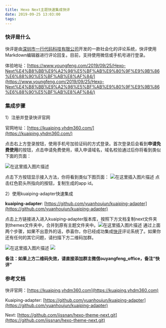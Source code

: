 ```yaml
---
title: Hexo Next主题快速集成快评
date: 2019-09-25 13:03:00
tags:
---
```


### 快评是什么
快评是由[深圳市一行代码科技有限公司](https://yhdm360.com)开发的一款社会化的评论系统，快评使用Markdown编辑器进行评论回复。目前，支持使用微信或手机号进行登录。

体验地址：[https://www.youngfeng.com/2019/09/25/Hexo-Next%E4%B8%BB%E9%A2%98%E5%BF%AB%E9%80%9F%E9%9B%86%E6%88%90%E5%BF%AB%E8%AF%84/](https://www.youngfeng.com/2019/09/25/Hexo-Next%E4%B8%BB%E9%A2%98%E5%BF%AB%E9%80%9F%E9%9B%86%E6%88%90%E5%BF%AB%E8%AF%84/)

<!-- more -->

### 集成步骤
1）注册并登录快评官网

官网地址：[https://kuaiping.yhdm360.com/](https://kuaiping.yhdm360.com/)

点击右上方登录按钮，使用手机号加验证码的方式登录。首次登录后会看到**申请免费使用**的按钮，点击申请免费使用，填入申请域名，域名校验通过后你将看到类似下面的页面：

![在这里插入图片描述](https://img-blog.csdnimg.cn/20190925124239651.png?x-oss-process=image/watermark,type_ZmFuZ3poZW5naGVpdGk,shadow_10,text_aHR0cHM6Ly9ibG9nLmNzZG4ubmV0L2FwcGxlMzM3MDA4,size_16,color_FFFFFF,t_70)

点击下方按钮显示接入方法，你将看到类似下图页面：
![在这里插入图片描述](https://img-blog.csdnimg.cn/20190925124450302.png?x-oss-process=image/watermark,type_ZmFuZ3poZW5naGVpdGk,shadow_10,text_aHR0cHM6Ly9ibG9nLmNzZG4ubmV0L2FwcGxlMzM3MDA4,size_16,color_FFFFFF,t_70)
点击红色箭头所指向的按钮，复制生成的app id。

2）使用kuaiping-adapter快速集成

**kuaiping-adapter**: [https://github.com/yuanhoujun/kuaiping-adapter](https://github.com/yuanhoujun/kuaiping-adapter)

点击上方链接进入进入kuaiping-adapter版本库，按照下方文档复制next文件夹到themes文件夹中，合并到原有主题文件夹中。![在这里插入图片描述](https://img-blog.csdnimg.cn/20190925124848382.png?x-oss-process=image/watermark,type_ZmFuZ3poZW5naGVpdGk,shadow_10,text_aHR0cHM6Ly9ibG9nLmNzZG4ubmV0L2FwcGxlMzM3MDA4,size_16,color_FFFFFF,t_70)
通过上面两个步骤，如果不出意外的话，恭喜你，你已经成功集成[快评](https://kuaiping.yhdm360.com)评论系统了。如果你还有任何的其它问题，请扫描下方二维码加群。

![在这里插入图片描述](https://img-blog.csdnimg.cn/20190925125438656.jpeg?x-oss-process=image/watermark,type_ZmFuZ3poZW5naGVpdGk,shadow_10,text_aHR0cHM6Ly9ibG9nLmNzZG4ubmV0L2FwcGxlMzM3MDA4,size_16,color_FFFFFF,t_70)
![](https://imgconvert.csdnimg.cn/aHR0cHM6Ly9jZG4ua3VhaXBpbmcueWhkbTM2MC5jb20vcHViL2NvbW1vbi9pbWFnZS93eGdyb3VwLnBuZw?x-oss-process=image/format,png)

**备注：如果上方二维码失效，请直接添加群主微信ouyangfeng_office，备注“快评”**

### 参考文档
快评官网：[https://kuaiping.yhdm360.com](https://kuaiping.yhdm360.com)

Kuaiping-adapter: [https://github.com/yuanhoujun/kuaiping-adapter](https://github.com/yuanhoujun/kuaiping-adapter)

Next: [https://github.com/iissnan/hexo-theme-next.git](https://github.com/iissnan/hexo-theme-next.git)
